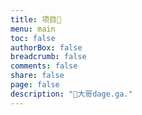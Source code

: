 ```yaml
---
title: 项目🚧
menu: main
toc: false
authorBox: false
breadcrumb: false
comments: false
share: false
page: false
description: "🚧大哥dage.ga."
---
```

